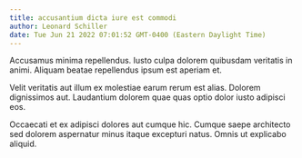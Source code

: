 ```yaml
---
title: accusantium dicta iure est commodi
author: Leonard Schiller
date: Tue Jun 21 2022 07:01:52 GMT-0400 (Eastern Daylight Time)
---
```

Accusamus minima repellendus. Iusto culpa dolorem quibusdam veritatis in animi. Aliquam beatae repellendus ipsum est aperiam et.

 Velit veritatis aut illum ex molestiae earum rerum est alias. Dolorem dignissimos aut. Laudantium dolorem quae quas optio dolor iusto adipisci eos.

 Occaecati et ex adipisci dolores aut cumque hic. Cumque saepe architecto sed dolorem aspernatur minus itaque excepturi natus. Omnis ut explicabo aliquid.